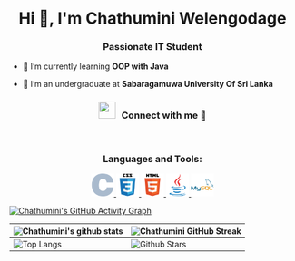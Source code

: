 <h1 align="center">Hi 👋, I'm Chathumini Welengodage</h1>
<h3 align="center">Passionate IT Student</h3>

- 🌱 I’m currently learning **OOP with Java**

- 🤝 I’m an undergraduate at **Sabaragamuwa University Of Sri Lanka**

<h3 align="center" > <img src="https://media.giphy.com/media/iY8CRBdQXODJSCERIr/giphy.gif" width="30" height="30" style="margin-right: 10px;">Connect with me 🤝 </h3>
<p align="left">
</p>
<br>
<h3 align="center">Languages and Tools:</h3>
<p align="center"> <a href="https://www.cprogramming.com/" target="_blank" rel="noreferrer"> <img src="https://raw.githubusercontent.com/devicons/devicon/master/icons/c/c-original.svg" alt="c" width="40" height="40"/> </a> <a href="https://www.w3schools.com/css/" target="_blank" rel="noreferrer"> <img src="https://raw.githubusercontent.com/devicons/devicon/master/icons/css3/css3-original-wordmark.svg" alt="css3" width="40" height="40"/> </a> <a href="https://www.w3.org/html/" target="_blank" rel="noreferrer"> <img src="https://raw.githubusercontent.com/devicons/devicon/master/icons/html5/html5-original-wordmark.svg" alt="html5" width="40" height="40"/> </a> <a href="https://www.java.com" target="_blank" rel="noreferrer"> <img src="https://raw.githubusercontent.com/devicons/devicon/master/icons/java/java-original.svg" alt="java" width="40" height="40"/> </a> <a href="https://www.mysql.com/" target="_blank" rel="noreferrer"> <img src="https://raw.githubusercontent.com/devicons/devicon/master/icons/mysql/mysql-original-wordmark.svg" alt="mysql" width="40" height="40"/> </a> </p>

[![Chathumini's GitHub Activity Graph](https://activity-graph.herokuapp.com/graph?username=ChathuminiWelengodage&theme=tokyonight)](https://git.io/praveenscience)

| ![Chathumini's github stats](https://github-readme-stats.vercel.app/api?username=ChathuminiWelengodage&show_icons=true&theme=tokyonight) | ![Chathumini GitHub Streak](https://github-readme-streak-stats.herokuapp.com/?user=ChathuminiWelengodage&theme=tokyonight) |
| --- | --- |
| ![Top Langs](https://github-readme-stats.vercel.app/api/top-langs/?username=ChathuminiWelengodage&theme=tokyonight) | ![Github Stars](https://github-readme-stats.vercel.app/api?username=ChathuminiWelengodage&show_icons=true&locale=en&count_private=true&hide_rank=true&custom_title=My%20GitHub%20Stats&disable_animations=true&theme=tokyonight) |
